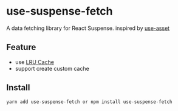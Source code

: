 # use-suspense-fetch

A data fetching library for React Suspense. inspired by [use-asset](https://github.com/pmndrs/use-asset)

## Feature

- use [LRU Cache](https://github.com/isaacs/node-lru-cache)
- support create custom cache

## Install

```js
yarn add use-suspense-fetch or npm install use-suspense-fetch
```
